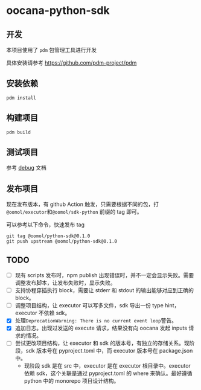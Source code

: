 # oocana-python-sdk

## 开发

本项目使用了 `pdm` 包管理工具进行开发

具体安装请参考 https://github.com/pdm-project/pdm

## 安装依赖

```
pdm install
```

## 构建项目

```
pdm build
```

## 测试项目

参考 [debug](./docs/debug.md) 文档

## 发布项目

现在发布版本，有 github Action 触发，只需要根据不同的包，打 `@oomol/executor`和`@oomol/sdk-python` 前缀的 tag 即可。

可以参考以下命令，快速发布 tag

```shell
git tag @oomol/python-sdk@0.1.0
git push upstream @oomol/python-sdk@0.1.0
```

## TODO

- [ ] 现有 scripts 发布时，npm publish 出现错误时，并不一定会显示失败。需要调整发布脚本，让发布失败时，显示失败。
- [ ] 支持协程穿插执行 block，需要让 stderr 和 stdout 的输出能够对应到正确的 block。
- [ ] 调整项目结构，让 executor 可以写多文件，sdk 导出一份 type hint，executor 不依赖 sdk。
- [x] 处理`DeprecationWarning: There is no current event loop`警告。
- [x] 追加日志。出现过发送的 execute 请求，结果没有向 oocana 发起 inputs 请求的情况。
- [ ] 尝试更改项目结构，让 executor 和 sdk 的版本号，有独立的存储关系。现阶段，sdk 版本号在 pyproject.toml 中，而 executor 版本号在 package.json 中。
    - 现阶段 sdk 是在 src 中，executor 是在 executor 根目录中。executor 依赖 sdk，这个关联是通过 pyproject.toml 的 where 来确认。最好遵循 python 中的 monorepo 项目设计结构。